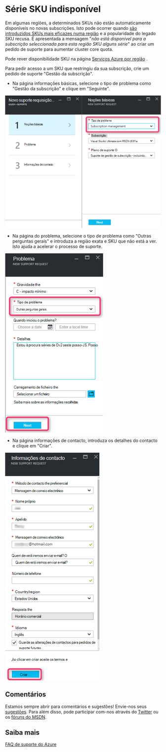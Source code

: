 <properties
     pageTitle="Série SKU indisponível | Microsoft Azure"
     description="Algumas séries de SKU não estão disponíveis para a subscrição seleccionada para esta região."
     services="Azure Supportability"
     documentationCenter=""
     authors="ganganarayanan"
     manager="scotthit"
     editor=""/>

<tags
     ms.service="azure-supportability"
     ms.workload="na"
     ms.tgt_pltfrm="na"
     ms.devlang="na"
     ms.topic="article"
     ms.date="08/12/2016"
     ms.author="gangan"/>

# <a name="sku-series-unavailable"></a>Série SKU indisponível

Em algumas regiões, a determinados SKUs não estão automaticamente disponíveis no novas subscrições.  Isto pode ocorrer quando [são introduzidos SKUs mais eficazes numa região](https://azure.microsoft.com/updates/announcing-new-dv2-series-virtual-machine-size/) e a popularidade do legado SKU recusa.
É apresentada a mensagem "*não está disponível para a subscrição seleccionada para esta região SKU alguns série*" ao criar um pedido de suporte para aumentar cluster core quota.

Pode rever disponibilidade SKU na página [Serviços Azure por região](https://azure.microsoft.com/regions/#services) . 

Para pedir acesso a um SKU que restringiu da sua subscrição, crie um pedido de suporte "Gestão da subscrição".

- Na página informações básicas, selecione o tipo de problema como "Gestão da subscrição" e clique em "Seguinte".

![Pá Noções básicas](./media/SKU-series-unavailable/BasicsSubMgmt.png)

- Na página do problema, selecione o tipo de problema como "Outras perguntas gerais" e introduza a região exata e SKU que não está a ver.
Isto ajuda a acelerar o processo de suporte.

![Problema](./media/SKU-series-unavailable/ProblemSubMgmt.png)

- Na página informações de contacto, introduza os detalhes do contacto e clique em "Criar".

![Informações de contacto](./media/SKU-series-unavailable/ContactInformation.png)

## <a name="feedback"></a>Comentários
Estamos sempre abrir para comentários e sugestões! Envie-nos seus [sugestões](https://feedback.azure.com/forums/266794-support-feedback). Para além disso, pode participar com-nos através do [Twitter](https://twitter.com/azuresupport) ou os [fóruns do MSDN](https://social.msdn.microsoft.com/Forums/azure).

## <a name="learn-more"></a>Saiba mais
[FAQ de suporte do Azure](https://azure.microsoft.com/support/faq)
